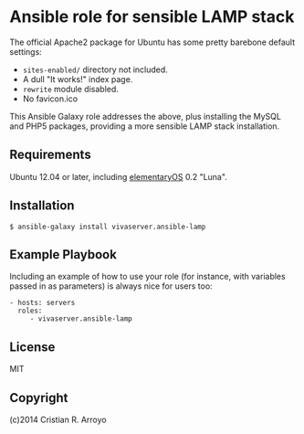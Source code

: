 # Ansible role for sensible LAMP stack

The official Apache2 package for Ubuntu has some pretty barebone default settings:

- `sites-enabled/` directory not included.
- A dull "It works!" index page.
- `rewrite` module disabled.
- No favicon.ico

This Ansible Galaxy role addresses the above, plus installing the MySQL and PHP5 packages, providing a more sensible LAMP stack installation.

## Requirements

Ubuntu 12.04 or later, including [elementaryOS][eos] 0.2 "Luna".

## Installation

    $ ansible-galaxy install vivaserver.ansible-lamp 

## Example Playbook

Including an example of how to use your role (for instance, with variables passed in as parameters) is always nice for users too:

    - hosts: servers
      roles:
         - vivaserver.ansible-lamp

## License

MIT

## Copyright

(c)2014 Cristian R. Arroyo

[eos]: http://elementaryos.org

